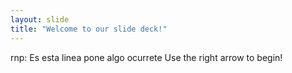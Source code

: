 ```yaml
---
layout: slide
title: "Welcome to our slide deck!"
---
```

rnp: Es esta linea pone algo ocurrete
Use the right arrow to begin!
